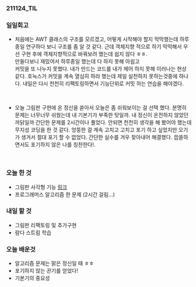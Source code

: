 ### 211124_TIL

### 일일회고
- 처음에는 AWT 클래스의 구조를 모르겠고, 어떻게 시작해야 할지 막막했는데
  하루종일 연구하다 보니 구조를 좀 알 것 같다. 근데 객체지향 적으로 하기
  막막해서 우선 구현 후에 객체지향적으로 바꿔보려 했는데 쉽지 않다 ㅎㅎ.  
 만들다보니 재밌어서 하루종일 했는데 다 하지 못해 아쉽고  
 커밋을 또 나누지 못했다. 내가 만드는 코드를 내가 제어 하지 못해 이러나는 현상 같다.
 호눅스가 커밋을 계속 열심히 하라 했는데 제일 실천하지 못하는것중에 하나다. 내일은
 다시 천천히 리팩토링하면서 기능단위로 커밋 하는 연습을
 해야겠다.

<br>

- 오늘 그림판 구현에 온 정신을 쏟아서 오늘은 좀 쉬워보이는 걸 선택 했다.
 분명히 문제는 너무너무 쉬웠는데 내 기본기가 부족한 탓일까. 내 정신이 온전하지
 않았던 까닭일까 간단한 문제를 2시간이나 풀었다. 안되면 천천히 생각을 해 봤어야 했는데
 무지성 코딩을 한 것 같다. 엉뚱한 걸 계속 고치고 고치고 포기 하고 싶었지만 오기가 생겨서
 절대 포기 할 수 없었다. 간단한 실수를 겨우 찾아내어 해결했다.
 씁쓸하면서도 포기하지 않은 나를 칭찬한다!.


<br>

### 오늘 한 것

- 그림판 사각형 기능 [링크](https://github.com/nohriter/PaintBrush)
- 프로그래머스 알고리즘 한 문제 (2시간 걸림...)

### 내일 할 것

- 그림판 리팩토링 및 추가구현
- 람다 스트림 학습

### 오늘 배운것
- 알고리즘 문제는 맑은 정신일 때 ㅎㅎ
- 포기하지 않는 끈기를 얻었다!
- 기본기의 중요성
